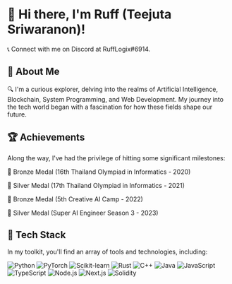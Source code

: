 # 👋 Hi there, I'm Ruff (Teejuta Sriwaranon)!

📞 Connect with me on Discord at RuffLogix#6914.

## 🐰 About Me

🔍 I'm a curious explorer, delving into the realms of Artificial Intelligence, Blockchain, System Programming, and Web Development. My journey into the tech world began with a fascination for how these fields shape our future.

## 🏆 Achievements

Along the way, I've had the privilege of hitting some significant milestones:

🥉 Bronze Medal (16th Thailand Olympiad in Informatics - 2020)

🥈 Silver Medal (17th Thailand Olympiad in Informatics - 2021)

🥉 Bronze Medal (5th Creative AI Camp - 2022)

🥈 Silver Medal (Super AI Engineer Season 3 - 2023)

## 🚀 Tech Stack

In my toolkit, you'll find an array of tools and technologies, including:

![Python](https://img.shields.io/badge/Python-3776AB?style=for-the-badge&logo=python&logoColor=white)
![PyTorch](https://img.shields.io/badge/PyTorch-EE4C2C?style=for-the-badge&logo=pytorch&logoColor=white)
![Scikit-learn](https://img.shields.io/badge/Scikit--learn-F7931E?style=for-the-badge&logo=scikit-learn&logoColor=white)
![Rust](https://img.shields.io/badge/Rust-E57300?style=for-the-badge&logo=rust&logoColor=white)
![C++](https://img.shields.io/badge/C++-4CAF50?style=for-the-badge&logo=cplusplus&logoColor=white)
![Java](https://img.shields.io/badge/Java-FF0000?style=for-the-badge&logo=java&logoColor=white)
![JavaScript](https://img.shields.io/badge/JavaScript-F7DF1E?style=for-the-badge&logo=javascript&logoColor=white)
![TypeScript](https://img.shields.io/badge/TypeScript-3178C6?style=for-the-badge&logo=typescript&logoColor=white)
![Node.js](https://img.shields.io/badge/Node.js-339933?style=for-the-badge&logo=node-dot-js&logoColor=white)
![Next.js](https://img.shields.io/badge/Next.js-000000?style=for-the-badge&logo=next-dot-js&logoColor=white)
![Solidity](https://img.shields.io/badge/Solidity-563C5C?style=for-the-badge&logo=solidity&logoColor=white)
